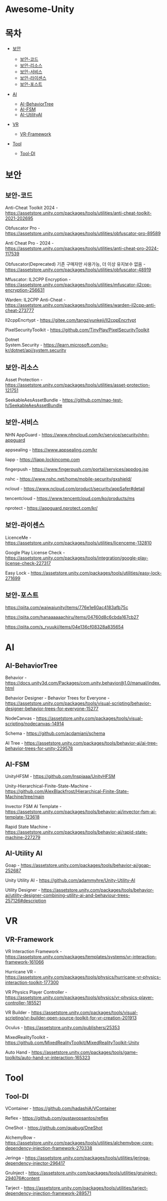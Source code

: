 # Awesome-Unity

# 목차

- [보안](#보안)
    - [보안-코드](#보안-코드)
    - [보안-리소스](#보안-리소스)
    - [보안-서비스](#보안-서비스)
    - [보안-라이센스](#보안-라이센스)
    - [보안-포스트](#보안-포스트)
 
- [AI](#AI)
    - [AI-BehaviorTree](#AI-BehaviorTree)
    - [AI-FSM](#AI-FSM)
    - [AI-UtilityAI](#AI-UtilityAI)

- [VR](#VR)
    - [VR-Framework](#VR-Framework)

- [Tool](#Tool)
    - [Tool-DI](#Tool-DI)
    
# 보안

## 보안-코드

Anti-Cheat Toolkit 2024 - https://assetstore.unity.com/packages/tools/utilities/anti-cheat-toolkit-2021-202695

Obfuscator Pro - https://assetstore.unity.com/packages/tools/utilities/obfuscator-pro-89589

Anti Cheat Pro - 2024 - https://assetstore.unity.com/packages/tools/utilities/anti-cheat-pro-2024-117539

Obfuscator(Deprecated) 기존 구매자만 사용가능, 더 이상 유지보수 없음 - https://assetstore.unity.com/packages/tools/utilities/obfuscator-48919

Mfuscator: IL2CPP Encryption - https://assetstore.unity.com/packages/tools/utilities/mfuscator-il2cpp-encryption-256631

Warden: IL2CPP Anti-Cheat - https://assetstore.unity.com/packages/tools/utilities/warden-il2cpp-anti-cheat-273777

Il2cppEncrtypt - https://gitee.com/tangziyunkeji/Il2cppEncrtypt

PixelSecurityToolkit - https://github.com/TinyPlay/PixelSecurityToolkit

Dotnet</br>
System.Security - https://learn.microsoft.com/ko-kr/dotnet/api/system.security</br>

## 보안-리소스

Asset Protection - https://assetstore.unity.com/packages/tools/utilities/asset-protection-121751

SeekableAesAssetBundle - https://github.com/mao-test-h/SeekableAesAssetBundle

## 보안-서비스

NHN AppGuard - https://www.nhncloud.com/kr/service/security/nhn-appguard

appsealing - https://www.appsealing.com/kr

liapp - https://liapp.lockincomp.com

fingerpush - https://www.fingerpush.com/portal/services/appdog.jsp

nshc - https://www.nshc.net/home/mobile-security/gxshield/

ncloud - https://www.ncloud.com/product/security/appSafer#detail

tencentcloud - https://www.tencentcloud.com/ko/products/ms

nprotect - https://appguard.nprotect.com/kr/

## 보안-라이센스

LicenceMe - https://assetstore.unity.com/packages/tools/utilities/licenceme-132810

Google Play License Check - https://assetstore.unity.com/packages/tools/integration/google-play-license-check-227317

Easy Lock - https://assetstore.unity.com/packages/tools/utilities/easy-lock-271699

## 보안-포스트

https://qiita.com/waiwaiunity/items/776e1e60ac4183afb75c

https://qiita.com/hanaaaaaachiru/items/04760d8c6cbda167cb27

https://qiita.com/s_ryuuki/items/04e136cf08328a835654

# AI

## AI-BehaviorTree

Behavior - https://docs.unity3d.com/Packages/com.unity.behavior@1.0/manual/index.html

Behavior Designer - Behavior Trees for Everyone - https://assetstore.unity.com/packages/tools/visual-scripting/behavior-designer-behavior-trees-for-everyone-15277

NodeCanvas - https://assetstore.unity.com/packages/tools/visual-scripting/nodecanvas-14914

Schema - https://github.com/acdamiani/schema

AI Tree - https://assetstore.unity.com/packages/tools/behavior-ai/ai-tree-behavior-trees-for-unity-229578

## AI-FSM

UnityHFSM - https://github.com/Inspiaaa/UnityHFSM

Unity-Hierarchical-Finite-State-Machine - https://github.com/AlexBlackfrost/Hierarchical-Finite-State-Machine/tree/main

Invector FSM AI Template - https://assetstore.unity.com/packages/tools/behavior-ai/invector-fsm-ai-template-123618

Rapid State Machine - https://assetstore.unity.com/packages/tools/behavior-ai/rapid-state-machine-227279

## AI-Utility AI

Goap - https://assetstore.unity.com/packages/tools/behavior-ai/goap-252687

Unity Utility AI - https://github.com/adammyhre/Unity-Utility-AI

Utility Designer - https://assetstore.unity.com/packages/tools/behavior-ai/utility-designer-combining-utility-ai-and-behaviour-trees-257126#description

# VR

## VR-Framework

VR Interaction Framework - https://assetstore.unity.com/packages/templates/systems/vr-interaction-framework-161066

Hurricane VR - https://assetstore.unity.com/packages/tools/physics/hurricane-vr-physics-interaction-toolkit-177300

VR Physics Player Controller - https://assetstore.unity.com/packages/tools/physics/vr-physics-player-controller-185521

VR Builder - https://assetstore.unity.com/packages/tools/visual-scripting/vr-builder-open-source-toolkit-for-vr-creation-201913

Oculus - https://assetstore.unity.com/publishers/25353

MixedRealityToolkit - https://github.com/MixedRealityToolkit/MixedRealityToolkit-Unity

Auto Hand - https://assetstore.unity.com/packages/tools/game-toolkits/auto-hand-vr-interaction-165323

# Tool

## Tool-DI

VContainer - https://github.com/hadashiA/VContainer

Reflex - https://github.com/gustavopsantos/reflex

OneShot - https://github.com/quabug/OneShot

AlchemyBow - https://assetstore.unity.com/packages/tools/utilities/alchemybow-core-dependency-injection-framework-270338

Jeringa - https://assetstore.unity.com/packages/tools/utilities/jeringa-dependency-injector-296417

GruInject - https://assetstore.unity.com/packages/tools/utilities/gruinject-294076#content

Tarject - https://assetstore.unity.com/packages/tools/utilities/tarject-dependency-injection-framework-289571
